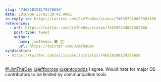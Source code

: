 ```yaml
---
slug: '746518198179270656'
date: 2016-06-25T01:39:42.000Z
in-reply-to: https://twitter.com/JimTheDev/status/746507249095303168
references:
  - url: https://twitter.com/JimTheDev/status/746507249095303168
    post-type: tweet
    author:
      name: jimthedev 🟠 👺🔻
      url: https://twitter.com/JimTheDev
syndication:
 - https://twitter.com/ajciccarello/status/746518198179270656
---
```


[@JimTheDev](https://twitter.com/JimTheDev) [@jeffbcross](https://twitter.com/jeffbcross) [@kentcdodds](https://twitter.com/kentcdodds) I agree. Would hate for major OS contributors to be limited by communication tools
